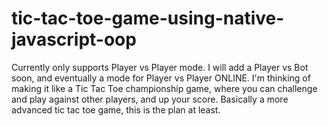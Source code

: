 # tic-tac-toe-game-using-native-javascript-oop

Currently only supports Player vs Player mode.
I will add a Player vs Bot soon, and eventually a mode for Player vs Player ONLINE.
I'm thinking of making it like a Tic Tac Toe championship game, where you can challenge and play against other players,
and up your score. Basically a more advanced tic tac toe game, this is the plan at least.

